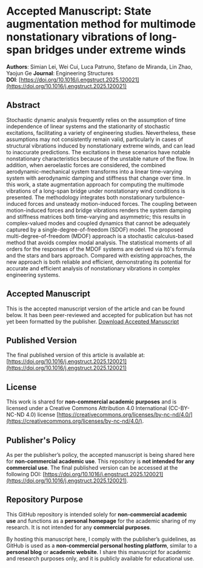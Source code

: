 # Accepted Manuscript: State augmentation method for multimode nonstationary vibrations of long-span bridges under extreme winds

**Authors**: Simian Lei, Wei Cui, Luca Patruno, Stefano de Miranda, Lin Zhao, Yaojun Ge 
**Journal**: Engineering Structures  
**DOI**: [https://doi.org/10.1016/j.engstruct.2025.120021](https://doi.org/10.1016/j.engstruct.2025.120021)

## Abstract
Stochastic dynamic analysis frequently relies on the assumption of time independence of linear systems and the stationarity of stochastic excitations, facilitating a variety of engineering studies. Nevertheless, these assumptions may not consistently remain valid, particularly in cases of structural vibrations induced by nonstationary extreme winds, and can lead to inaccurate predictions. The excitations in these scenarios have notable nonstationary characteristics because of the unstable nature of the flow. In addition, when aeroelastic forces are considered, the combined aerodynamic-mechanical system transforms into a linear time-varying system with aerodynamic damping and stiffness that change over time. In this work, a state augmentation approach for computing the multimode vibrations of a long-span bridge under nonstationary wind conditions is presented. The methodology integrates both nonstationary turbulence-induced forces and unsteady motion-induced forces. The coupling between motion-induced forces and bridge vibrations renders the system damping and stiffness matrices both time-varying and asymmetric; this results in complex-valued modes and coupled dynamics that cannot be adequately captured by a single-degree-of-freedom (SDOF) model. The proposed multi-degree-of-freedom (MDOF) approach is a stochastic calculus-based method that avoids complex modal analysis. The statistical moments of all orders for the responses of the MDOF systems are derived via Itô's formula and the stars and bars approach. Compared with existing approaches, the new approach is both reliable and efficient, demonstrating its potential for accurate and efficient analysis of nonstationary vibrations in complex engineering systems.


## Accepted Manuscript
This is the accepted manuscript version of the article and can be found below. It has been peer-reviewed and accepted for publication but has not yet been formatted by the publisher.
[Download Accepted Manuscript](25ES120021.pdf)

## Published Version
The final published version of this article is available at:
[https://doi.org/10.1016/j.engstruct.2025.120021](https://doi.org/10.1016/j.engstruct.2025.120021)

## License
This work is shared for **non-commercial academic purposes** and is licensed under a Creative Commons Attribution 4.0 International (CC-BY-NC-ND 4.0) license [https://creativecommons.org/licenses/by-nc-nd/4.0/](https://creativecommons.org/licenses/by-nc-nd/4.0/).

## Publisher's Policy
As per the publisher’s policy, the accepted manuscript is being shared here for **non-commercial academic use**. This repository is **not intended for any commercial use**. The final published version can be accessed at the following DOI: [https://doi.org/10.1016/j.engstruct.2025.120021](https://doi.org/10.1016/j.engstruct.2025.120021).

## Repository Purpose
This GitHub repository is intended solely for **non-commercial academic use** and functions as a **personal homepage** for the academic sharing of my research. It is not intended for any **commercial purposes**.

By hosting this manuscript here, I comply with the publisher’s guidelines, as GitHub is used as a **non-commercial personal hosting platform**, similar to a **personal blog** or **academic website**. I share this manuscript for academic and research purposes only, and it is publicly available for educational use.

